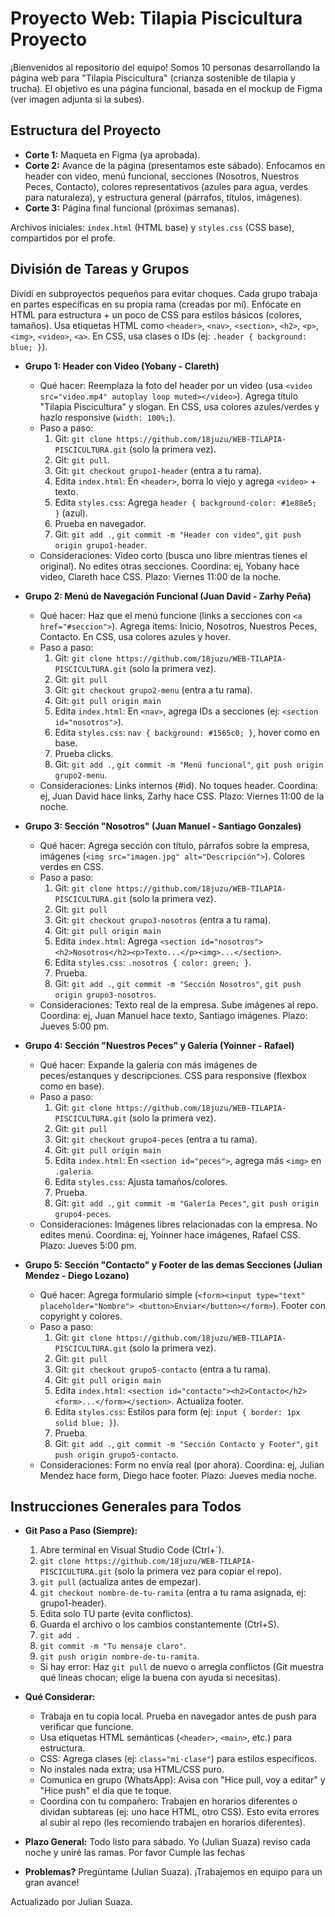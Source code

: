 # Proyecto Web: Tilapia Piscicultura Proyecto

¡Bienvenidos al repositorio del equipo! Somos 10 personas desarrollando la página web para "Tilapia Piscicultura" (crianza sostenible de tilapia y trucha). El objetivo es una página funcional, basada en el mockup de Figma (ver imagen adjunta si la subes).

## Estructura del Proyecto
- **Corte 1:** Maqueta en Figma (ya aprobada).
- **Corte 2:** Avance de la página (presentamos este sábado). Enfocamos en header con video, menú funcional, secciones (Nosotros, Nuestros Peces, Contacto), colores representativos (azules para agua, verdes para naturaleza), y estructura general (párrafos, títulos, imágenes).
- **Corte 3:** Página final funcional (próximas semanas).

Archivos iniciales: `index.html` (HTML base) y `styles.css` (CSS base), compartidos por el profe.

## División de Tareas y Grupos
Dividí en subproyectos pequeños para evitar choques. Cada grupo trabaja en partes específicas en su propia rama (creadas por mí). Enfócate en HTML para estructura + un poco de CSS para estilos básicos (colores, tamaños). Usa etiquetas HTML como `<header>`, `<nav>`, `<section>`, `<h2>`, `<p>`, `<img>`, `<video>`, `<a>`. En CSS, usa clases o IDs (ej: `.header { background: blue; }`).

- **Grupo 1: Header con Video (Yobany - Clareth)**
  - Qué hacer: Reemplaza la foto del header por un video (usa `<video src="video.mp4" autoplay loop muted></video>`). Agrega título "Tilapia Piscicultura" y slogan. En CSS, usa colores azules/verdes y hazlo responsive (`width: 100%;`).
  - Paso a paso:
    1. Git: `git clone https://github.com/18juzu/WEB-TILAPIA-PISCICULTURA.git` (solo la primera vez).
    2. Git: `git pull`.
    3. Git: `git checkout grupo1-header` (entra a tu rama).
    4. Edita `index.html`: En `<header>`, borra lo viejo y agrega `<video>` + texto.
    5. Edita `styles.css`: Agrega `header { background-color: #1e88e5; }` (azul).
    6. Prueba en navegador.
    7. Git: `git add .`, `git commit -m "Header con video"`, `git push origin grupo1-header`.
  - Consideraciones: Video corto (busca uno libre mientras tienes el original). No edites otras secciones. Coordina: ej, Yobany hace video, Clareth hace CSS. Plazo: Viernes 11:00 de la noche.

- **Grupo 2: Menú de Navegación Funcional (Juan David - Zarhy Peña)**
  - Qué hacer: Haz que el menú funcione (links a secciones con `<a href="#seccion">`). Agrega items: Inicio, Nosotros, Nuestros Peces, Contacto. En CSS, usa colores azules y hover.
  - Paso a paso:
    1. Git: `git clone https://github.com/18juzu/WEB-TILAPIA-PISCICULTURA.git` (solo la primera vez).
    2. Git: `git pull`
    3. Git: `git checkout grupo2-menu` (entra a tu rama).
    4. Git: `git pull origin main`
    5. Edita `index.html`: En `<nav>`, agrega IDs a secciones (ej: `<section id="nosotros">`).
    6. Edita `styles.css`: `nav { background: #1565c0; }`, hover como en base.
    7. Prueba clicks.
    8. Git: `git add .`, `git commit -m "Menú funcional"`, `git push origin grupo2-menu`.
  - Consideraciones: Links internos (#id). No toques header. Coordina: ej, Juan David hace links, Zarhy hace CSS. Plazo: Viernes 11:00 de la noche.

- **Grupo 3: Sección "Nosotros" (Juan Manuel - Santiago Gonzales)**
  - Qué hacer: Agrega sección con título, párrafos sobre la empresa, imágenes (`<img src="imagen.jpg" alt="Descripción">`). Colores verdes en CSS.
  - Paso a paso:
    1. Git: `git clone https://github.com/18juzu/WEB-TILAPIA-PISCICULTURA.git` (solo la primera vez).
    2. Git: `git pull`
    3. Git: `git checkout grupo3-nosotros` (entra a tu rama).
    4. Git: `git pull origin main`
    5. Edita `index.html`: Agrega `<section id="nosotros"><h2>Nosotros</h2><p>Texto...</p><img>...</section>`.
    6. Edita `styles.css`: `.nosotros { color: green; }`.
    7. Prueba.
    8. Git: `git add .`, `git commit -m "Sección Nosotros"`, `git push origin grupo3-nosotros`.
  - Consideraciones: Texto real de la empresa. Sube imágenes al repo. Coordina: ej, Juan Manuel hace texto, Santiago imágenes. Plazo: Jueves 5:00 pm.

- **Grupo 4: Sección "Nuestros Peces" y Galería (Yoinner - Rafael)**
  - Qué hacer: Expande la galería con más imágenes de peces/estanques y descripciones. CSS para responsive (flexbox como en base).
  - Paso a paso:
    1. Git: `git clone https://github.com/18juzu/WEB-TILAPIA-PISCICULTURA.git` (solo la primera vez).
    2. Git: `git pull`
    3. Git: `git checkout grupo4-peces` (entra a tu rama).
    4. Git: `git pull origin main`
    5. Edita `index.html`: En `<section id="peces">`, agrega más `<img>` en `.galeria`.
    6. Edita `styles.css`: Ajusta tamaños/colores.
    7. Prueba.
    8. Git: `git add .`, `git commit -m "Galería Peces"`, `git push origin grupo4-peces`.
  - Consideraciones: Imágenes libres relacionadas con la empresa. No edites menú. Coordina: ej, Yoinner hace imágenes, Rafael CSS. Plazo: Jueves 5:00 pm.

- **Grupo 5: Sección "Contacto" y Footer de las demas Secciones (Julian Mendez - Diego Lozano)**
  - Qué hacer: Agrega formulario simple (`<form><input type="text" placeholder="Nombre"> <button>Enviar</button></form>`). Footer con copyright y colores.
  - Paso a paso:
    1. Git: `git clone https://github.com/18juzu/WEB-TILAPIA-PISCICULTURA.git` (solo la primera vez).
    2. Git: `git pull`
    3. Git: `git checkout grupo5-contacto` (entra a tu rama).
    4. Git: `git pull origin main`
    5. Edita `index.html`: `<section id="contacto"><h2>Contacto</h2><form>...</form></section>`. Actualiza footer.
    6. Edita `styles.css`: Estilos para form (ej: `input { border: 1px solid blue; }`).
    7. Prueba.
    8. Git: `git add .`, `git commit -m "Sección Contacto y Footer"`, `git push origin grupo5-contacto`.
  - Consideraciones: Form no envía real (por ahora). Coordina: ej, Julian Mendez hace form, Diego hace footer. Plazo: Jueves media noche.

## Instrucciones Generales para Todos
- **Git Paso a Paso (Siempre):**
  1. Abre terminal en Visual Studio Code (Ctrl+`).
  2. `git clone https://github.com/18juzu/WEB-TILAPIA-PISCICULTURA.git` (solo la primera vez para copiar el repo).
  3. `git pull` (actualiza antes de empezar).
  4. `git checkout nombre-de-tu-ramita` (entra a tu rama asignada, ej: grupo1-header).
  5. Edita solo TU parte (evita conflictos).
  6. Guarda el archivo o los cambios constantemente (Ctrl+S).
  7. `git add .`
  8. `git commit -m "Tu mensaje claro"`.
  9. `git push origin nombre-de-tu-ramita`.
  - Si hay error: Haz `git pull` de nuevo o arregla conflictos (Git muestra qué líneas chocan; elige la buena con ayuda si necesitas).

- **Qué Considerar:**
  - Trabaja en tu copia local. Prueba en navegador antes de push para verificar que funcione.
  - Usa etiquetas HTML semánticas (`<header>`, `<main>`, etc.) para estructura.
  - CSS: Agrega clases (ej: `class="mi-clase"`) para estilos específicos.
  - No instales nada extra; usa HTML/CSS puro.
  - Comunica en grupo (WhatsApp): Avisa con "Hice pull, voy a editar" y "Hice push" el día que te toque.
  - Coordina con tu compañero: Trabajen en horarios diferentes o dividan subtareas (ej: uno hace HTML, otro CSS). Esto evita errores al subir al repo (les recomiendo trabajen en horarios diferentes).
- **Plazo General:** Todo listo para sábado. Yo (Julian Suaza) reviso cada noche y uniré las ramas. Por favor Cumple las fechas
- **Problemas?** Pregúntame (Julian Suaza). ¡Trabajemos en equipo para un gran avance!

Actualizado por Julian Suaza.